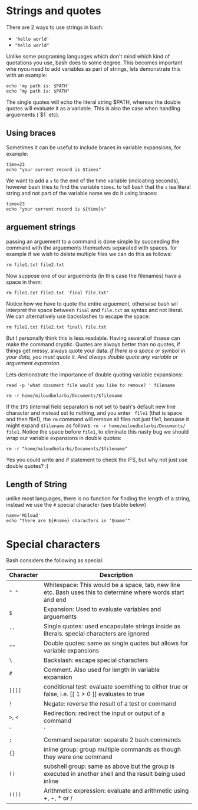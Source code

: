 Strings and quotes
==================

There are 2 ways to use strings in bash:
* `'hello world'`
* `"hello world"`
	
Unlike some programing languages which don't mind which kind of quotations you use, bash does to some degree.
This becomes important whe nyou need to add variables as part of strings, lets demonstrate this with an example:

	echo 'my path is: $PATH'
	echo "my path is: $PATH"
	
The single quotes will echo the literal string $PATH, whereas the double quotes will evaluate it as a variable.
This is also the case when handling arguements (`$1` etc).

Using braces
------------
Sometimes it can be useful to include braces in variable expansions, for example:

	time=23
	echo "your current record is $times"
	
We want to add a `s` to the end of the time variable (indicating seconds), however bash tries to find the variable `times`.
to tell bash that the `s` isa literal string and not part of the variable name we do it using braces:

	time=23
    echo "your current record is ${time}s"

arguement strings
-----------------
passing an arguement to a command is done simple by succeeding the command with the arguements themselves separated with spaces.
for example if we wish to delete multiple files we can do this as follows:

	rm file1.txt file2.txt 
	
Now suppose one of our arguements (in this case the filenames) have a space in them:

	rm file1.txt file2.txt 'final file.txt'
	
Notice how we have to quote the entire arguement, otherwise bash wil interpret the space between `final` and `file.txt` as syntax and not literal.
We can alternatively use backslashes to escape the space:
	
	rm file1.txt file2.txt final\ file.txt
	
But I personally think this is less readable. Having several of thsese can make the command cryptic.
Quotes are always better than no quotes, if things get messy, always quote your data. 
*If there is a space or symbol in your data, you must quote it. And always double quote any variable or arguement expansion*.

Lets demonstrate the importance of double quoting variable expansions:
	
	read -p 'what document file would you like to remove? ' filename
	
	rm -r home/miloudbelarbi/Documents/$filename
	
If the `IFS` (internal field separator) is not set to bash's default new line character and instead set to nothing, and you enter ` file1` (that is space and then file1),
the `rm` command will remove all files not just file1, becuase it might expand `$filename` as follows: `rm -r home/miloudbelarbi/Documents/ file1`.
Notice the space before `file1`, to eliminate this nasty bug we should wrap our variable expansions in double quotes:

	rm -r "home/miloudbelarbi/Documents/$filename"
	
Yes you could write and if statement to check the IFS, but why not just use double quotes? :)

Length of String
----------------
unlike most languages, there is no function for finding the length of a string, instead we use the `#` special character (see btable below)

	name='Miloud'
	echo "there are ${#name} characters in '$name'"

Special characters
==================
Bash considers the following as special:

|Character| Description													|
|---------|-------------------------------------------------------------------------------------------------------------|
|`" "`	  |Whitespace: This would be a space, tab, new line etc. Bash uses this to determine where words start and end  |
|`$`	  |Expansion: Used to evaluate variables and arguements								|
|`''`	  |Single quotes: used encapsulate strings inside as literals. special characters are ignored			|
|`""`	  |Double quotes: same as single quotes but allows for variable expansions					|
|`\`	  |Backslash: escape special characters										|
|`#`	  |Comment. Also used for length in variable expansion								|
|`[[]]`	  |conditional test: evaluate soemthing to either true or false, i.e. [[ 1 > 0 ]] evaluates to true		|
|`!`	  |Negate: reverse the result of a test or command								|
|`>`, `<` |Redirection: redirect the input or output of a command							|
|`|`	  |Pipe: special redirection, redirect the output of one command as the input of another			|
|`;`	  |Command separator: separate 2 bash commands									|
|`{}`	  |inline group: group multiple commands as though they were one command					|
|`()`	  |subshell group: same as above but the group is executed in another shell and the result being used inline	|
|`(())`	  |Arithmetic expression: evaluate and arithmetic using +, -, * or /						|
